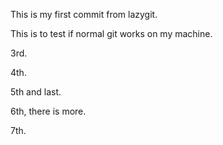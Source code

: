 This is my first commit from lazygit.

This is to test if normal git works on my machine.

3rd.

4th.

5th and last.

6th, there is more.

7th.
